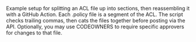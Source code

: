 Example setup for splitting an ACL file up into sections, then reassembling it with a GitHub Action. 
Each .policy file is a segment of the ACL. The script checks trailing commas, then cats the files together before posting via the API. Optionally, you may use CODEOWNERS to require specific approvers for changes to that file. 
